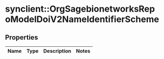 # synclient::OrgSagebionetworksRepoModelDoiV2NameIdentifierScheme


## Properties
Name | Type | Description | Notes
------------ | ------------- | ------------- | -------------


